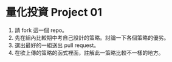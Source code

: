 # 量化投資 Project 01

1. 請 fork 這一個 repo。
2. 先在組內比較期中考自己設計的策略。討論一下各個策略的優劣。
3. 選出最好的一組送出 pull request。
4. 在欲上傳的策略的函式裡面，註解此一策略比較不一樣的地方。
